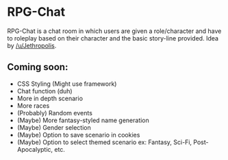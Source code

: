 # RPG-Chat
RPG-Chat is a chat room in which users are given a role/character and have to roleplay based on their character and the basic story-line provided. Idea by [/u/Jethropolis](http://www.reddit.com/r/ideas/comments/2ywnj1/roleplaying_chatroom_idea/ "Original Reddit Post").

## Coming soon:

* CSS Styling (Might use framework)
* Chat function (duh)
* More in depth scenario
* More races
* (Probably) Random events
* (Maybe) More fantasy-styled name generation
* (Maybe) Gender selection
* (Maybe) Option to save scenario in cookies
* (Maybe) Option to select themed scenario ex: Fantasy, Sci-Fi, Post-Apocalyptic, etc.
